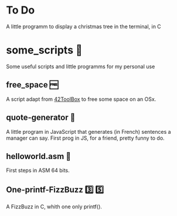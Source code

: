 # To Do

A little programm to display a christmas tree in the terminal, in C

# some_scripts :memo:
Some useful scripts and little programms for my personal use

## free_space :free:
A script adapt from <a href="https://github.com/alexandregv/42toolbox">42ToolBox</a> to free some space on an OSx.<br />

## quote-generator :scroll:
A little program in JavaScript that generates (in French) sentences a manager can say. First prog in JS, for a friend, pretty funny to do.<br />

## helloworld.asm :floppy_disk:
First steps in ASM 64 bits.<br />

## One-printf-FizzBuzz :three: :five:
A FizzBuzz in C, whith one only printf().<br />
